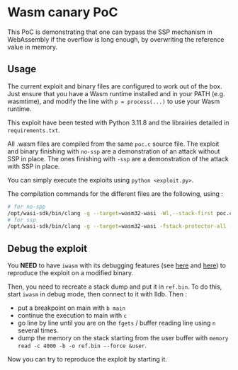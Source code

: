# Wasm canary PoC

This PoC is demonstrating that one can bypass the SSP mechanism in WebAssembly if the overflow is long enough, by overwriting the reference value in memory.

## Usage

The current exploit and binary files are configured to work out of the box. Just ensure that you have a Wasm runtime installed and in your PATH (e.g. wasmtime), and modify the line with `p = process(...)` to use your Wasm runtime. 

This exploit have been tested with Python 3.11.8 and the librairies detailed in `requirements.txt`.

All .wasm files are compiled from the same `poc.c` source file. The exploit and binary finishing with `no-ssp` are a demonstration of an attack without SSP in place. The ones finishing with `-ssp` are a demonstration of the attack with SSP in place.

You can simply execute the exploits using `python <exploit.py>`.

The compilation commands for the different files are the following, using :

```bash
# for no-spp
/opt/wasi-sdk/bin/clang -g --target=wasm32-wasi -Wl,--stack-first poc.c -O2 -o poc-no-ssp.wasm
# for ssp 
/opt/wasi-sdk/bin/clang -g --target=wasm32-wasi -fstack-protector-all -Wl,--stack-first poc.c -O2 -o poc.wasm
```

## Debug the exploit 

You **NEED** to have `iwasm` with its debugging features (see [here](https://bytecodealliance.github.io/wamr.dev/blog/wamr-source-debugging-basic/) and [here](https://github.com/bytecodealliance/wasm-micro-runtime/blob/main/doc/source_debugging_interpreter.md)) to reproduce the exploit on a modified binary. 

Then, you need to recreate a stack dump and put it in `ref.bin`. To do this, start `iwasm` in debug mode, then connect to it with lldb. Then :

- put a breakpoint on main with `b main`
- continue the execution to main with `c`
- go line by line until you are on the `fgets` / buffer reading line using `n` several times.
- dump the memory on the stack starting from the user buffer with `memory read -c 4000 -b -o ref.bin --force &user`.

Now you can try to reproduce the exploit by starting it.

